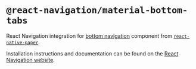 # `@react-navigation/material-bottom-tabs`

React Navigation integration for [bottom navigation](https://material.io/components/bottom-navigation) component from [`react-native-paper`](https://callstack.github.io/react-native-paper/bottom-navigation.html).

Installation instructions and documentation can be found on the [React Navigation website](https://reactnavigation.org/docs/material-bottom-tab-navigator/).
